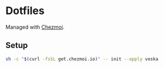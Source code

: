 # Dotfiles

Managed with [Chezmoi](https://www.chezmoi.io/).

## Setup

```bash
sh -c "$(curl -fsSL get.chezmoi.io)" -- init --apply voska
```
